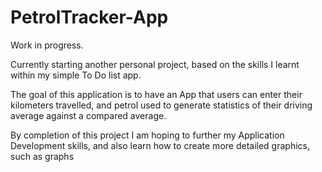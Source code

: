 # PetrolTracker-App

Work in progress.

Currently starting another personal project, based on the skills I learnt within my simple To Do list app.

The goal of this application is to have an App that users can enter their kilometers travelled, and petrol used to generate statistics of their driving average against a compared average.

By completion of this project I am hoping to further my Application Development skills, and also learn how to create more detailed graphics, such as graphs

